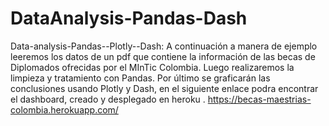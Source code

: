 # DataAnalysis-Pandas-Dash
Data-analysis-Pandas--Plotly--Dash: A continuación a manera de ejemplo leeremos los datos de un pdf que contiene la información de las becas de Diplomados ofrecidas por el MInTic Colombia. Luego realizaremos la limpieza y tratamiento con Pandas. Por último se graficarán las conclusiones usando Plotly y Dash, en el siguiente enlace podra encontrar el dashboard, creado y desplegado en heroku . https://becas-maestrias-colombia.herokuapp.com/
